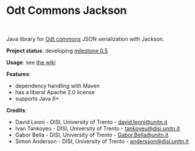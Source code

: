 Odt Commons Jackson 
===
<!--
<p align="center">
<img alt="Jackan" src="https://github.com/opendatatrentino/jackan/wiki/img/jackan-logo-200px.png" width="150px">
</p>
-->

<br/>

Java library for [Odt commons](https://github.com/opendatatrentino/odt-commons) JSON serialization with Jackson.

**Project status**: developing [milestone 0.5](https://github.com/opendatatrentino/semtext-jackson/issues?milestone=1&state=open) 

**Usage**: see [the wiki](https://github.com/opendatatrentino/semtext-model/wiki)


**Features**:
  * dependency handling with Maven
  * has a liberal Apache 2.0 license
  * supports Java 6+


**Credits**:

* David Leoni - DISI, University of Trento - david.leoni@unitn.it
* Ivan Tankoyeu - DISI, University of Trento - tankoyeu@disi.unitn.it
* Gabor Bella - DISI, University of Trento - Gabor.Bella@unitn.it
* Simon Anderson - DISI, University of Trento - andersson@disi.unitn.it




